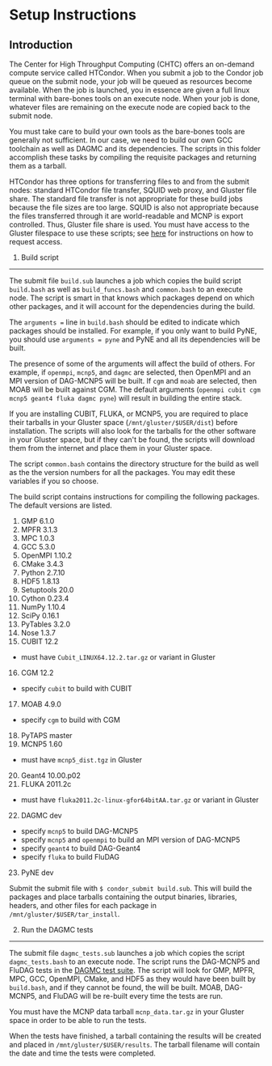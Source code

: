 Setup Instructions
========================================

Introduction
----------------------------------------
The Center for High Throughput Computing (CHTC) offers an on-demand compute service called HTCondor. When you submit a job to the Condor job queue on the submit node, your job will be queued as resources become available. When the job is launched, you in essence are given a full linux terminal with bare-bones tools on an execute node. When your job is done, whatever files are remaining on the execute node are copied back to the submit node.

You must take care to build your own tools as the bare-bones tools are generally not sufficient. In our case, we need to build our own GCC toolchain as well as DAGMC and its dependencies. The scripts in this folder accomplish these tasks by compiling the requisite packages and returning them as a tarball.

HTCondor has three options for transferring files to and from the submit nodes: standard HTCondor file transfer, SQUID web proxy, and Gluster file share. The standard file transfer is not appropriate for these build jobs because the file sizes are too large. SQUID is also not appropriate because the files transferred through it are world-readable and MCNP is export controlled. Thus, Gluster file share is used. You must have access to the Gluster filespace to use these scripts; see <a href="http://chtc.cs.wisc.edu/file-avail-gluster.shtml" target="_blank">here</a> for instructions on how to request access.

1. Build script
----------------------------------------
The submit file `build.sub` launches a job which copies the build script `build.bash` as well as `build_funcs.bash` and `common.bash` to an execute node. The script is smart in that knows which packages depend on which other packages, and it will account for the dependencies during the build.

The `arguments =` line in `build.bash` should be edited to indicate which packages should be installed. For example, if you only want to build PyNE, you should use `arguments = pyne` and PyNE and all its dependencies will be built.

The presence of some of the arguments will affect the build of others. For example, if `openmpi`, `mcnp5`, and `dagmc` are selected, then OpenMPI and an MPI version of DAG-MCNP5 will be built. If `cgm` and `moab` are selected, then MOAB will be built against CGM. The default arguments (`openmpi cubit cgm mcnp5 geant4 fluka dagmc pyne`) will result in building the entire stack.

If you are installing CUBIT, FLUKA, or MCNP5, you are required to place their tarballs in your Gluster space (`/mnt/gluster/$USER/dist`) before installation. The scripts will also look for the tarballs for the other software in your Gluster space, but if they can't be found, the scripts will download them from the internet and place them in your Gluster space.

The script `common.bash` contains the directory structure for the build as well as the the version numbers for all the packages. You may edit these variables if you so choose.

The build script contains instructions for compiling the following packages. The default versions are listed.

1. GMP 6.1.0
2. MPFR 3.1.3
3. MPC 1.0.3
4. GCC 5.3.0
5. OpenMPI 1.10.2
6. CMake 3.4.3
7. Python 2.7.10
8. HDF5 1.8.13
9. Setuptools 20.0
10. Cython 0.23.4
11. NumPy 1.10.4
12. SciPy 0.16.1
13. PyTables 3.2.0
14. Nose 1.3.7
15. CUBIT 12.2
  * must have `Cubit_LINUX64.12.2.tar.gz` or variant in Gluster
16. CGM 12.2
  * specify `cubit` to build with CUBIT
17. MOAB 4.9.0
  * specify `cgm` to build with CGM
18. PyTAPS master
19. MCNP5 1.60
  * must have `mcnp5_dist.tgz` in Gluster
20. Geant4 10.00.p02
21. FLUKA 2011.2c
  * must have `fluka2011.2c-linux-gfor64bitAA.tar.gz` or variant in Gluster
22. DAGMC dev
  * specify `mcnp5` to build DAG-MCNP5
  * specify `mcnp5` and `openmpi` to build an MPI version of DAG-MCNP5
  * specify `geant4` to build DAG-Geant4
  * specify `fluka` to build FluDAG
23. PyNE dev

Submit the submit file with `$ condor_submit build.sub`. This will build the packages and place tarballs containing the output binaries, libraries, headers, and other files for each package in `/mnt/gluster/$USER/tar_install`.

2. Run the DAGMC tests
----------------------------------------
The submit file `dagmc_tests.sub` launches a job which copies the script `dagmc_tests.bash` to an execute node. The script runs the DAG-MCNP5 and FluDAG tests in the <a href="https://github.com/ljacobson64/DAGMC-tests" target="_blank">DAGMC test suite</a>. The script will look for GMP, MPFR, MPC, GCC, OpenMPI, CMake, and HDF5 as they would have been built by `build.bash`, and if they cannot be found, the will be built. MOAB, DAG-MCNP5, and FluDAG will be re-built every time the tests are run.

You must have the MCNP data tarball `mcnp_data.tar.gz` in your Gluster space in order to be able to run the tests.

When the tests have finished, a tarball containing the results will be created and placed in `/mnt/gluster/$USER/results`. The tarball filename will contain the date and time the tests were completed.
